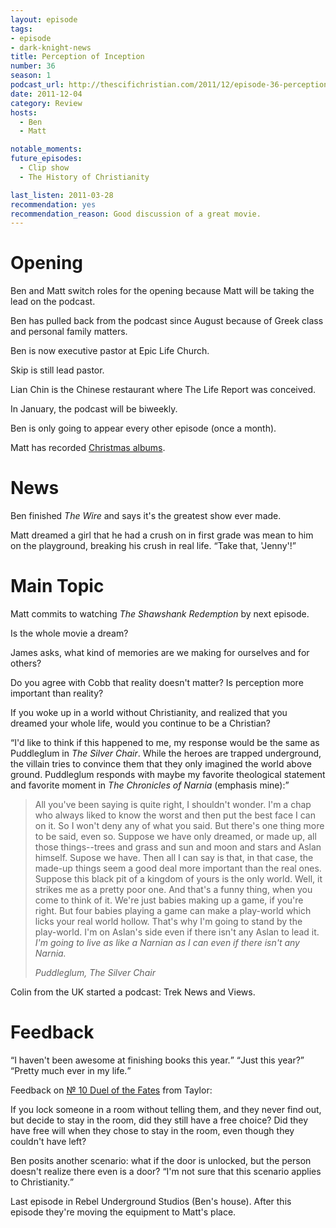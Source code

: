 ```yaml
---
layout: episode
tags:
- episode
- dark-knight-news 
title: Perception of Inception
number: 36
season: 1
podcast_url: http://thescifichristian.com/2011/12/episode-36-perception-of-inception/
date: 2011-12-04
category: Review
hosts:
  - Ben
  - Matt

notable_moments:
future_episodes: 
  - Clip show
  - The History of Christianity

last_listen: 2011-03-28
recommendation: yes
recommendation_reason: Good discussion of a great movie.
---
```

# Opening
Ben and Matt switch roles for the opening because Matt will be taking the lead on the podcast.

Ben has pulled back from the podcast since August because of Greek class and personal family matters.

Ben is now executive pastor at Epic Life Church.

Skip is still lead pastor.

Lian Chin is the Chinese restaurant where The Life Report was conceived.

In January, the podcast will be biweekly.

Ben is only going to appear every other episode (once a month).

Matt has recorded [Christmas albums](https://soundcloud.com/lswidbin).



# News
Ben finished <i class="work-title">The Wire</i> and says it's the greatest show ever made.

<div class="quote">
  <span class="quote-context is-size-6">Matt dreamed a girl that he had a crush on in first grade was mean to him on the playground, breaking his crush in real life.</span>
  <q class="matt">Take that, 'Jenny'!</q>
</div>



# Main Topic
Matt commits to watching <i class="work-title">The Shawshank Redemption</i> by next episode. 

Is the whole movie a dream? 

James asks, what kind of memories are we making for ourselves and for others? 

Do you agree with Cobb that reality doesn't matter? Is perception more important than reality? 

If you woke up in a world without Christianity, and realized that you dreamed your whole life, would you continue to be a Christian?

<q class="archivist">I'd like to think if this happened to me, my response would be the same as Puddleglum in <i class="work-title">The Silver Chair</i>. While the heroes are trapped underground, the villain tries to convince them that they only imagined the world above ground. Puddleglum responds with maybe my favorite theological statement and favorite moment in <i class="work-title">The Chronicles of Narnia</i> (emphasis mine):</q>

<blockquote>
<p>All you've been saying is quite right, I shouldn't wonder. I'm a chap who always liked to know the worst and then put the best face I can on it. So I won't deny any of what you said. But there's one thing more to be said, even so. Suppose we have only dreamed, or made up, all those things--trees and grass and sun and moon and stars and Aslan himself. Supose we have. Then all I can say is that, in that case, the made-up things seem a good deal more important than the real ones. Suppose this black pit of a kingdom of yours is the only world. Well, it strikes me as a pretty poor one. And that's a funny thing, when you come to think of it. We're just babies making up a game, if you're right. But four babies playing a game can make a play-world which licks your real world hollow. That's why I'm going to stand by the play-world. I'm on Aslan's side even if there isn't any Aslan to lead it. <em>I'm going to live as like a Narnian as I can even if there isn't any Narnia.</em></p>
<cite>Puddleglum, <i class="work-title">The Silver Chair</i></cite>
</blockquote>

Colin from the UK started a podcast: Trek News and Views.



# Feedback
<div class="quote">
  <q class="matt">I haven't been awesome at finishing books this year.</q>
  <q class="ben">Just this year?</q>
  <q class="matt">Pretty much ever in my life.</q>
</div>

Feedback on <a href="/episodes/0010-duel-of-the-fates">№ 10 Duel of the Fates</a> from Taylor:

If you lock someone in a room without telling them, and they never find out, but decide to stay in the room, did they still have a free choice? Did they have free will when they chose to stay in the room, even though they couldn't have left?

Ben posits another scenario: what if the door is unlocked, but the person doesn't realize there even is a door? <q class="archivist inline">I'm not sure that this scenario applies to Christianity.</q>

Last episode in Rebel Underground Studios (Ben's house). After this episode they're moving the equipment to Matt's place.